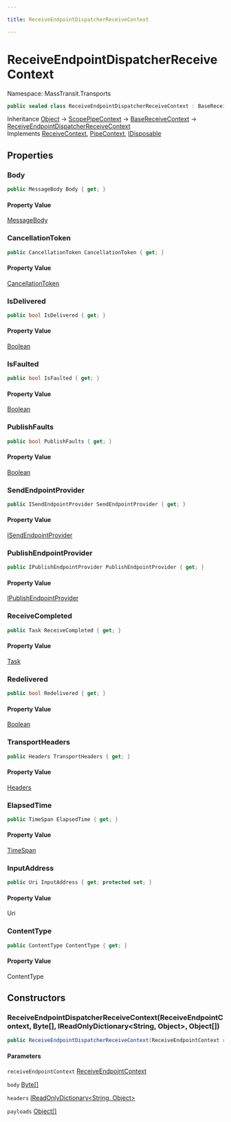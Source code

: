 ```yaml
---

title: ReceiveEndpointDispatcherReceiveContext

---
```


# ReceiveEndpointDispatcherReceiveContext

Namespace: MassTransit.Transports

```csharp
public sealed class ReceiveEndpointDispatcherReceiveContext : BaseReceiveContext, ReceiveContext, PipeContext, IDisposable
```

Inheritance [Object](https://learn.microsoft.com/en-us/dotnet/api/system.object) → [ScopePipeContext](../../masstransit-abstractions/masstransit-middleware/scopepipecontext) → [BaseReceiveContext](../masstransit-transports/basereceivecontext) → [ReceiveEndpointDispatcherReceiveContext](../masstransit-transports/receiveendpointdispatcherreceivecontext)<br/>
Implements [ReceiveContext](../../masstransit-abstractions/masstransit/receivecontext), [PipeContext](../../masstransit-abstractions/masstransit/pipecontext), [IDisposable](https://learn.microsoft.com/en-us/dotnet/api/system.idisposable)

## Properties

### **Body**

```csharp
public MessageBody Body { get; }
```

#### Property Value

[MessageBody](../../masstransit-abstractions/masstransit/messagebody)<br/>

### **CancellationToken**

```csharp
public CancellationToken CancellationToken { get; }
```

#### Property Value

[CancellationToken](https://learn.microsoft.com/en-us/dotnet/api/system.threading.cancellationtoken)<br/>

### **IsDelivered**

```csharp
public bool IsDelivered { get; }
```

#### Property Value

[Boolean](https://learn.microsoft.com/en-us/dotnet/api/system.boolean)<br/>

### **IsFaulted**

```csharp
public bool IsFaulted { get; }
```

#### Property Value

[Boolean](https://learn.microsoft.com/en-us/dotnet/api/system.boolean)<br/>

### **PublishFaults**

```csharp
public bool PublishFaults { get; }
```

#### Property Value

[Boolean](https://learn.microsoft.com/en-us/dotnet/api/system.boolean)<br/>

### **SendEndpointProvider**

```csharp
public ISendEndpointProvider SendEndpointProvider { get; }
```

#### Property Value

[ISendEndpointProvider](../../masstransit-abstractions/masstransit/isendendpointprovider)<br/>

### **PublishEndpointProvider**

```csharp
public IPublishEndpointProvider PublishEndpointProvider { get; }
```

#### Property Value

[IPublishEndpointProvider](../../masstransit-abstractions/masstransit/ipublishendpointprovider)<br/>

### **ReceiveCompleted**

```csharp
public Task ReceiveCompleted { get; }
```

#### Property Value

[Task](https://learn.microsoft.com/en-us/dotnet/api/system.threading.tasks.task)<br/>

### **Redelivered**

```csharp
public bool Redelivered { get; }
```

#### Property Value

[Boolean](https://learn.microsoft.com/en-us/dotnet/api/system.boolean)<br/>

### **TransportHeaders**

```csharp
public Headers TransportHeaders { get; }
```

#### Property Value

[Headers](../../masstransit-abstractions/masstransit/headers)<br/>

### **ElapsedTime**

```csharp
public TimeSpan ElapsedTime { get; }
```

#### Property Value

[TimeSpan](https://learn.microsoft.com/en-us/dotnet/api/system.timespan)<br/>

### **InputAddress**

```csharp
public Uri InputAddress { get; protected set; }
```

#### Property Value

Uri<br/>

### **ContentType**

```csharp
public ContentType ContentType { get; }
```

#### Property Value

ContentType<br/>

## Constructors

### **ReceiveEndpointDispatcherReceiveContext(ReceiveEndpointContext, Byte[], IReadOnlyDictionary\<String, Object\>, Object[])**

```csharp
public ReceiveEndpointDispatcherReceiveContext(ReceiveEndpointContext receiveEndpointContext, Byte[] body, IReadOnlyDictionary<string, object> headers, Object[] payloads)
```

#### Parameters

`receiveEndpointContext` [ReceiveEndpointContext](../masstransit-transports/receiveendpointcontext)<br/>

`body` [Byte[]](https://learn.microsoft.com/en-us/dotnet/api/system.byte)<br/>

`headers` [IReadOnlyDictionary\<String, Object\>](https://learn.microsoft.com/en-us/dotnet/api/system.collections.generic.ireadonlydictionary-2)<br/>

`payloads` [Object[]](https://learn.microsoft.com/en-us/dotnet/api/system.object)<br/>
